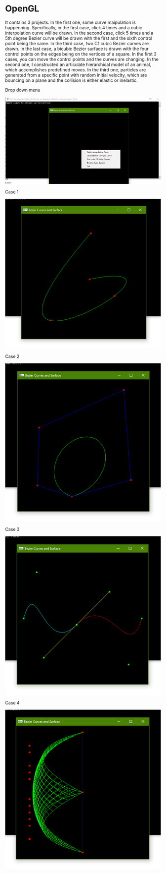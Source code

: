 # OpenGL
It contains 3 projects. In the first one, some curve maipulation is happenning. Specifically, in the first case, click 4 times and a cubic interpolation curve will be drawn. In the second case, click 5 times and a 5th degree Bezier curve will be drawn with the first and the sixth control point being the same. In the third case, two C1 cubic Bezier curves are drawn. In the last case, a bicubic Bezier surface is drawn with the four control points on the edges being on the vertices of a square. In the first 3 cases, you can move the control points and the curves are changing. In the second one, I constructed an articulate hierarchical model of an animal, which accomplishes predefined moves. In the third one, particles are generated from a specific point with random initial velocity, which are bouncing on a plane and the collision is either elastic or inelastic.


Drop down menu


![](images/pic1.png)


Case 1


![](images/pic2.png)


Case 2


![](images/pic3.png)


Case 3


![](images/pic4.png)


Case 4


![](images/pic5.png)
